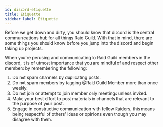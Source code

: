 ```yaml
---
id: discord-etiquette
title: Etiquette
sidebar_label: Etiquette
---
```

Before we get down and dirty, you should know that discord is the central communications hub for all things Raid Guild.  With that in mind, there are some things you should know before you jump into the discord and begin taking up projects.

When you're perusing and communicating to Raid Guild members in the discord, it is of utmost importance that you are mindful of and respect other members by remembering the following: 

1. Do not spam channels by duplicating posts.
2. Do not spam members by tagging @Raid Guild Member more than once weekly.
3. Do not join or attempt to join member only meetings unless invited.
4. Make your best effort to post materials in channels that are relevant to the purpose of your post.
5. Engage in constructive communication with fellow Raiders, this means being respectful of others' ideas or opinions even though you may disagree with them.


